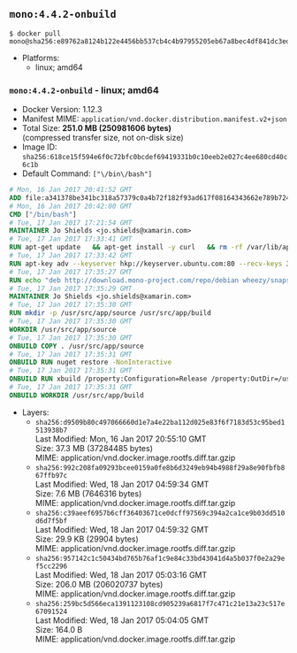 ## `mono:4.4.2-onbuild`

```console
$ docker pull mono@sha256:e89762a8124b122e4456bb537cb4c4b97955205eb67a8bec4df841dc3ed75be3
```

-	Platforms:
	-	linux; amd64

### `mono:4.4.2-onbuild` - linux; amd64

-	Docker Version: 1.12.3
-	Manifest MIME: `application/vnd.docker.distribution.manifest.v2+json`
-	Total Size: **251.0 MB (250981606 bytes)**  
	(compressed transfer size, not on-disk size)
-	Image ID: `sha256:618ce15f594e6f0c72bfc0bcdef69419331b0c10eeb2e027c4ee680cd40c6c1b`
-	Default Command: `["\/bin\/bash"]`

```dockerfile
# Mon, 16 Jan 2017 20:41:52 GMT
ADD file:a341378be341bc318a57379c0a4b72f182f93ad617f08164343662e789b7244b in / 
# Mon, 16 Jan 2017 20:42:00 GMT
CMD ["/bin/bash"]
# Tue, 17 Jan 2017 17:21:54 GMT
MAINTAINER Jo Shields <jo.shields@xamarin.com>
# Tue, 17 Jan 2017 17:33:41 GMT
RUN apt-get update   && apt-get install -y curl   && rm -rf /var/lib/apt/lists/*
# Tue, 17 Jan 2017 17:33:42 GMT
RUN apt-key adv --keyserver hkp://keyserver.ubuntu.com:80 --recv-keys 3FA7E0328081BFF6A14DA29AA6A19B38D3D831EF
# Tue, 17 Jan 2017 17:35:27 GMT
RUN echo "deb http://download.mono-project.com/repo/debian wheezy/snapshots/4.4.2.11 main" > /etc/apt/sources.list.d/mono-xamarin.list   && apt-get update   && apt-get install -y binutils mono-devel ca-certificates-mono fsharp mono-vbnc nuget referenceassemblies-pcl   && rm -rf /var/lib/apt/lists/* /tmp/*
# Tue, 17 Jan 2017 17:35:29 GMT
MAINTAINER Jo Shields <jo.shields@xamarin.com>
# Tue, 17 Jan 2017 17:35:30 GMT
RUN mkdir -p /usr/src/app/source /usr/src/app/build
# Tue, 17 Jan 2017 17:35:30 GMT
WORKDIR /usr/src/app/source
# Tue, 17 Jan 2017 17:35:30 GMT
ONBUILD COPY . /usr/src/app/source
# Tue, 17 Jan 2017 17:35:31 GMT
ONBUILD RUN nuget restore -NonInteractive
# Tue, 17 Jan 2017 17:35:31 GMT
ONBUILD RUN xbuild /property:Configuration=Release /property:OutDir=/usr/src/app/build/
# Tue, 17 Jan 2017 17:35:31 GMT
ONBUILD WORKDIR /usr/src/app/build
```

-	Layers:
	-	`sha256:d9509b80c497066660d1e7a4e22ba112d025e83f6f7183d53c95bed1513938b7`  
		Last Modified: Mon, 16 Jan 2017 20:55:10 GMT  
		Size: 37.3 MB (37284485 bytes)  
		MIME: application/vnd.docker.image.rootfs.diff.tar.gzip
	-	`sha256:992c208fa09293bcee0159a0fe8b6d3249eb94b4988f29a8e90fbfb867ffb97c`  
		Last Modified: Wed, 18 Jan 2017 04:59:34 GMT  
		Size: 7.6 MB (7646316 bytes)  
		MIME: application/vnd.docker.image.rootfs.diff.tar.gzip
	-	`sha256:c39aeef6957b6cff36403671ce0dcff97569c394a2ca1ce9b03dd510d6d7f5bf`  
		Last Modified: Wed, 18 Jan 2017 04:59:32 GMT  
		Size: 29.9 KB (29904 bytes)  
		MIME: application/vnd.docker.image.rootfs.diff.tar.gzip
	-	`sha256:957142c1c50434bd765b76af1c9e84c33bd43041d4a5b037f0e2a29ef5cc2296`  
		Last Modified: Wed, 18 Jan 2017 05:03:16 GMT  
		Size: 206.0 MB (206020737 bytes)  
		MIME: application/vnd.docker.image.rootfs.diff.tar.gzip
	-	`sha256:259bc5d566eca1391123108cd905239a6817f7c471c21e13a23c517e67091524`  
		Last Modified: Wed, 18 Jan 2017 05:04:05 GMT  
		Size: 164.0 B  
		MIME: application/vnd.docker.image.rootfs.diff.tar.gzip

